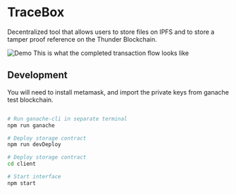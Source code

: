 # TraceBox

Decentralized tool that allows users to store files on IPFS and to store a tamper proof reference on the Thunder Blockchain.

![Demo](https://user-images.githubusercontent.com/3782456/46991611-b3069f80-d0d4-11e8-9029-be32ff234b4c.png)
This is what the completed transaction flow looks like

## Development
You will need to install metamask, and import the private keys from ganache test blockchain.

```sh

# Run ganache-cli in separate terminal
npm run ganache

# Deploy storage contract
npm run devDeploy

# Deploy storage contract
cd client

# Start interface
npm start
```